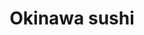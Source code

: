 ---
layout: place
title: "Okinawa sushi"
permalink: /colorado/golden/okinawa-sushi.html
stateAbbr: CO
stateName: Colorado
cityName: Golden
place_id: ChIJvSTlNPWba4cRpjrZsKfIuHA
photos:
  - name: >-
      places/ChIJvSTlNPWba4cRpjrZsKfIuHA/photos/AUy1YQ2cl7DOzlqRMidemH_ck1UEpuDFnINXwPz6bgbfOYibm4XsBvbZ3PiFTmeTti0l67TXgDyEh2tF2v43fxUSWj_gRlJ37-89pnN7qYz9Kdjew6gy_NPWrGIhEyLsB8oNW5HhpiA0FtT7TvxcaNNtZOFd_nMEIEsF_5Hwt2dkTm_601L8wO4KylsPvsF8fpxP1JLmkQnydDXq-CxGMVFkJZ6fnqeMcRauhu8X1G3kYm0L-OAGTXwmqvhT8MoXdiQWmkaK3xoYnc9p2y0vhNYtNzH2OdOdgiARYqiP22Eo2tarIRiSQFwmplDKPJPFs41JWSOmTThNu-mcGgjIeDeox6zvKl13ro0NSfpfsFzRed_3Msy6onP49xmRAJj7r7Z007LKD8d5eERxSWGXJghdcXl1X4vlwKqtx0TLNf1RblYyBA
    widthPx: 4032
    heightPx: 3024
    authorAttributions:
      - displayName: Chenshuang Ma
        uri: https://maps.google.com/maps/contrib/104401564692409136602
        photoUri: >-
          https://lh3.googleusercontent.com/a/ACg8ocJWcB-HC_UeaeiDCwva2yCF818xW35LpdTpmDhO-hlWMrWNQg=s100-p-k-no-mo
    flagContentUri: >-
      https://www.google.com/local/imagery/report/?cb_client=maps_api_places.places_api&image_key=!1e10!2sCIHM0ogKEICAgIC4382IUQ&hl=en-US
    googleMapsUri: >-
      https://www.google.com/maps/place//data=!3m4!1e2!3m2!1sCIHM0ogKEICAgIC4382IUQ!2e10!4m2!3m1!1s0x876b9bf534e524bd:0x70b8c8a7b0d93aa6
  - name: >-
      places/ChIJvSTlNPWba4cRpjrZsKfIuHA/photos/AUy1YQ04xRvsUYQpYp1gMagBuc0G1QEzkFu5yT2wINpujDF7XMRdymOT0y_iY3U51lRXoFLGHM5z8BzYqNwKTT9D-A3tA9Ta9MB485ye5bgluovZ9tOQmUj48T-3jgqx3DGQ1b81s8nkZCKVKXE_JV5L_Ljt97A0RG9AqKLjWYRu4bwiaME6M5kEMkSP9ng0v9aLsKcNupW4jiGJvS2ClZ7X9W5bzwfffE4-rAHvb8xFlsnTJyVnmRYvDn0oKWm17KM0To0Zs_cdRU1IlnIkL2qvY33EWdhj_iJ3YnpUu38WnRUqBA
    widthPx: 1439
    heightPx: 1079
    authorAttributions:
      - displayName: Okinawa sushi
        uri: https://maps.google.com/maps/contrib/105782509685801724546
        photoUri: >-
          https://lh3.googleusercontent.com/a/ACg8ocI2v5ynGdoD3BRv8dnJ58s4tYVdk4cQ8EcdTSJQ0_IDPRJ2sA=s100-p-k-no-mo
    flagContentUri: >-
      https://www.google.com/local/imagery/report/?cb_client=maps_api_places.places_api&image_key=!1e10!2sAF1QipNECveJi1nqi2r68YnfTlSLMTKnPlTJ4AX4hO2r&hl=en-US
    googleMapsUri: >-
      https://www.google.com/maps/place//data=!3m4!1e2!3m2!1sAF1QipNECveJi1nqi2r68YnfTlSLMTKnPlTJ4AX4hO2r!2e10!4m2!3m1!1s0x876b9bf534e524bd:0x70b8c8a7b0d93aa6
  - name: >-
      places/ChIJvSTlNPWba4cRpjrZsKfIuHA/photos/AUy1YQ3gmyJvEQ5cp3xkiXH75VdT38CbMe0e0qj0r8PmAvejHDh90xG1zkY8u7XGi0-tdjtHMDfPVJ3rh9bvwMztIdV--gE_0VT34VzbI0JGUL03SQ0Q4jk-wojZesrkviQyvrccowIgy0fOeCaDpgy8ETM3wzFgeNPjeUfVnjBV-9bq2KtnTEUMoD17OOAYDwurEA-lU62riLZyTBt1WZBwuqsoDYfwbHquR3JKTWYbJKfzmqEoJ8nqsgci6oaLqWwzuLVVZzDORx1W8MJczJKIRTkXh_KsW1Y9KUyDmXDAd5Y684mvyHmCyxWdMmDUyEvZciGoaTKIkrpH3NA8EvNAm03k-v-pIqNdlRetEuUjC41Ns5lHZW1E6iF6DosbscO-J1yjtZmp4iwJZGxHGZCVzOxoxxLqrxVOsI0oXANG29Q
    widthPx: 4800
    heightPx: 3600
    authorAttributions:
      - displayName: Tyler Pronesti
        uri: https://maps.google.com/maps/contrib/113730464497895034981
        photoUri: >-
          https://lh3.googleusercontent.com/a/ACg8ocL4fYP62GqEi6hV-g8egvvtbYln_WlQGrwxqgg53s18L9ODPoM=s100-p-k-no-mo
    flagContentUri: >-
      https://www.google.com/local/imagery/report/?cb_client=maps_api_places.places_api&image_key=!1e10!2sCIHM0ogKEICAgIDTkM_EZg&hl=en-US
    googleMapsUri: >-
      https://www.google.com/maps/place//data=!3m4!1e2!3m2!1sCIHM0ogKEICAgIDTkM_EZg!2e10!4m2!3m1!1s0x876b9bf534e524bd:0x70b8c8a7b0d93aa6
  - name: >-
      places/ChIJvSTlNPWba4cRpjrZsKfIuHA/photos/AUy1YQ2jNzO-36rwnLA4630XlOBsQhIqY118w8GRMDT2WF5fj9xwld1L_JHUgLm3JS7OxUiE1DMRuZnzuspsXA5zoDdtMRXojAQKGg7JVh9vWLN7NDoxcRF_3tRYnKS0GOYh4SBLXwiCdVtX7Kw6G2y32ddghBqqUcGrbef5TWgOleEueV3e0g1zevmChzYkrh8VujHX_nF1whkGQavjrl51bpAyzUoTtAtuF8xzOmgpWOj_9MGt0zwje84wrdg6NnSV4rz9R48rK2ST8vPSTZWr9RiNmGG_sHwlrknklleMF9Jmks2uE6hl53ylZS4wUEaa7gxdbCEaW8X2XI3jYPQrfWKTlpTN06jl5grmWM2KrL8KOANz9KTl6eWIx4WMw2nOhnVdZtMci-YO3axbWxIbh0rbVTIDgPkI9U7SwVwOA3m_fKzh
    widthPx: 3024
    heightPx: 4032
    authorAttributions:
      - displayName: Gregory Bloom
        uri: https://maps.google.com/maps/contrib/117662900802406974628
        photoUri: >-
          https://lh3.googleusercontent.com/a-/ALV-UjX2osgnTzTRVuACqLcrMzwt8gDkzA0QY4Z9nBZa9Kn7fCH9TNAj=s100-p-k-no-mo
    flagContentUri: >-
      https://www.google.com/local/imagery/report/?cb_client=maps_api_places.places_api&image_key=!1e10!2sCIHM0ogKEICAgIDztMW02wE&hl=en-US
    googleMapsUri: >-
      https://www.google.com/maps/place//data=!3m4!1e2!3m2!1sCIHM0ogKEICAgIDztMW02wE!2e10!4m2!3m1!1s0x876b9bf534e524bd:0x70b8c8a7b0d93aa6
  - name: >-
      places/ChIJvSTlNPWba4cRpjrZsKfIuHA/photos/AUy1YQ0sGKd9yJ3A46TlhJSAnkiYoAos3R4e-Q0vcyeHNZWi0hYbB0qjaHr7mf_o144_lOJBq1XpkynMp6YFhdaG-W9iE6At1XCWZaNfm0ZV53vZcK7p9OJhNafcYjaR11NEJSk6556v4OakqBR0GB2LylbD9ZYYwCpy0xAlgp0vkpz2K6nBYi9MN3MCD3Fkm-BWP8LVhlUyIXbWsnaqnay-hRfz90n6Hs56K0qDUt_RFKlehDIFqkf6VVYFWUgXe9IOECSxFj7UDeLeXnCLSWc2jgPqBL6Z2Y7yxDECKhBrAHw-mMztdyPBfHaIzMLzPRVu8Tqp1zTjb8eHkz5kh7KwOZZh2jhuW_BwYpgF-y0aL8Dl7m4ndzfYvahZkTpxEpMpcqauLIokn8uw5J5fdka-4CmDMt7HYAVrc5I7k3MrYTuTfQ
    widthPx: 3000
    heightPx: 4000
    authorAttributions:
      - displayName: Connie
        uri: https://maps.google.com/maps/contrib/104464290114284234269
        photoUri: >-
          https://lh3.googleusercontent.com/a-/ALV-UjXY5COUgOK6FepvrZ6MEIOA2a0-Hc2tMWX__4NTL-I4AAia9ZRU=s100-p-k-no-mo
    flagContentUri: >-
      https://www.google.com/local/imagery/report/?cb_client=maps_api_places.places_api&image_key=!1e10!2sCIHM0ogKEICAgMCIntTfeg&hl=en-US
    googleMapsUri: >-
      https://www.google.com/maps/place//data=!3m4!1e2!3m2!1sCIHM0ogKEICAgMCIntTfeg!2e10!4m2!3m1!1s0x876b9bf534e524bd:0x70b8c8a7b0d93aa6
  - name: >-
      places/ChIJvSTlNPWba4cRpjrZsKfIuHA/photos/AUy1YQ1NvMSeUdIkN7SS1zjpmPx3TAE21QpNK1zCoPUCm7PShX2LChLPwQC7ekvtQLcZMQdFJgd9RNfvp4J9oyTapouqiAEaXeXzZTURRh_3nJ-PLwnKc35gaSS3oyCpYQuLJSzlWG-xsE18pq42FvFKiCDh2ZI9sZOJt6efULDZQA2fI5BHJEDQDLelFknt5INS2aHL6amYG1LQT1nnbItbhw3B2dESLEwldi56wkUGIaUyqYZnq9qnXjbZSKuoEvM22d8NUgZTFsrPxkc1rWWFfPz2n-8ez7Ey0qXzcX4G6OWkrLEPYJhhMHly0ZZDPmyt_ZDvFpXbQwK4j9IFCdKn3I6hbctVjPf0XhtkCCTDd2kNN5PhSFWccIPw7sftFS9aOUeLq445q9QmFURoXjPIW_5JKT5rOHBHJnZkTHm9s9D9pw
    widthPx: 4080
    heightPx: 3072
    authorAttributions:
      - displayName: Theron Lewis
        uri: https://maps.google.com/maps/contrib/110688449389307874704
        photoUri: >-
          https://lh3.googleusercontent.com/a-/ALV-UjU1T_5RC4QiFM6LB9Es6EK7HWeGjNXGNnx46oKPbFRkxovc32H4=s100-p-k-no-mo
    flagContentUri: >-
      https://www.google.com/local/imagery/report/?cb_client=maps_api_places.places_api&image_key=!1e10!2sCIHM0ogKEICAgICxnsP9IQ&hl=en-US
    googleMapsUri: >-
      https://www.google.com/maps/place//data=!3m4!1e2!3m2!1sCIHM0ogKEICAgICxnsP9IQ!2e10!4m2!3m1!1s0x876b9bf534e524bd:0x70b8c8a7b0d93aa6
  - name: >-
      places/ChIJvSTlNPWba4cRpjrZsKfIuHA/photos/AUy1YQ05AfsPGvgdsxvxciQScXyO6LAuEmH4IkiHDKnMct3H6qJky4tIWcVkrNFLNZMaSLaHK8e5BMCMYP_TzhYOxRuaPdCxgF1TOQygLuwAJ0FxgIVutiSZJiZgvkgtHUkyg5cjAUc2YFjJ7PW-omut484hbBiz0TuGuAlUeM10L5c_ZymvcO2nVh9ExPorWcx2DSq_OBoeZ4Hquh5MUcva2gcZRz4s4l6UHSOCvSE0JlzZ2gkG3RMHs-j7bMxVRBLh1hsW0DZdLBB1dZF2Y394Yve3B-1rQlusr-j3JWa5SoxHHPUfRA11ABJBlR4VIrPmmxuo9vZzwniUeu-Ax2jF4RkSUwOXDTdkCMZQ33YHmHjzh03ynQfBdsMrKbF1tEfklCmjU87AIKJXq5RXxejwIeRCSMzfh92yX5m3veHHH6mTNj_g
    widthPx: 3024
    heightPx: 4032
    authorAttributions:
      - displayName: Yusi
        uri: https://maps.google.com/maps/contrib/116680446531147874736
        photoUri: >-
          https://lh3.googleusercontent.com/a-/ALV-UjV8uoy0fZPJTsUuL3h0ZIpihJvRC7ufazApZKXlOiywJ2YxZ2QG=s100-p-k-no-mo
    flagContentUri: >-
      https://www.google.com/local/imagery/report/?cb_client=maps_api_places.places_api&image_key=!1e10!2sCIHM0ogKEICAgICu_ODHggE&hl=en-US
    googleMapsUri: >-
      https://www.google.com/maps/place//data=!3m4!1e2!3m2!1sCIHM0ogKEICAgICu_ODHggE!2e10!4m2!3m1!1s0x876b9bf534e524bd:0x70b8c8a7b0d93aa6
  - name: >-
      places/ChIJvSTlNPWba4cRpjrZsKfIuHA/photos/AUy1YQ2BrDMJ72Bh1tp4gT2TV__s5hEJAC87Ma_BcjiQCUp9OPIHlXYbDGnFx7WVVd3PQ803-Z5dpnwSksbH4VDnIxm41iF9V_S8ErWEhZyKl58Aj-lnLTI1NsHLcx8XQGrIYtS6IT5viWdciOojZm79-Du-oB-jIWYk88VVgICz_Kn2arQhY0sRkcC-858rR42IUcQxWzXMWh3SVoXMXcq9v4QhXGZtbmQEMpnMk0blXhuCTB0D-30RXudIBOgiYY-YLr-Utpzzu-vHR1XAGmTYyoBk8l4y5Rkov0dY9NlAUbk6SiShxz3WVKzN3Q6QhKRr-alAMqwqImoc7DAvbmD7PyZ_yfboWtfPhQKYgixxM2GZaeYppnWKrvUv27YbgxiOoDyOCsV4rXXi4D_p52Om1n0EwWcaHeQHQ4lLI5yaLqFo-OmF
    widthPx: 4080
    heightPx: 3072
    authorAttributions:
      - displayName: Jared Fowkes
        uri: https://maps.google.com/maps/contrib/114060604320075648626
        photoUri: >-
          https://lh3.googleusercontent.com/a-/ALV-UjXYQbJFMKARraqfY8A4ZK1sgNFaZ19jZzX1o8_QeGL_eWhRvUvnMA=s100-p-k-no-mo
    flagContentUri: >-
      https://www.google.com/local/imagery/report/?cb_client=maps_api_places.places_api&image_key=!1e10!2sCIHM0ogKEICAgICZ2LuvoAE&hl=en-US
    googleMapsUri: >-
      https://www.google.com/maps/place//data=!3m4!1e2!3m2!1sCIHM0ogKEICAgICZ2LuvoAE!2e10!4m2!3m1!1s0x876b9bf534e524bd:0x70b8c8a7b0d93aa6
  - name: >-
      places/ChIJvSTlNPWba4cRpjrZsKfIuHA/photos/AUy1YQ24KjGBccWb32JvcKiGdNxqUM6eITWZQfIx8oA2H8wpgC4gFglh1KoFH8yPO6qRFqHtFG4-O40C2aUpktNJhmBHM6n_XWP4G4vWSy8KzW3B1c6QBP4kYEvCFo9_NCtX-2V4wgIqZejQYqSgYZUDLzxfVMzSFjUuPhExVbYNxW3nJkmy4iC-4NIeHeZZqdqDGP0ns9BdFPX-b3VK5aX_yuWB8VjvfOD6w_isRJ5L13_ZRAc1SCaUyKUfi0zbEqtXYgNeho49V15EOLqbPNuAPZMxtubDxn5EOtUu5i_1r1a5FBH5h-S-lCsbzkc5SwzvXOiovqDQF9fkOlme3LzmXzxx5f4fnu7WAbfdpsVFwvxcuMWuwplyR7qPlfONaVaDkEcLyzXSoTcz-fVSL3qgdW4lmWhZsnM-FRjripIH63lUzg
    widthPx: 3024
    heightPx: 4032
    authorAttributions:
      - displayName: Gregory Bloom
        uri: https://maps.google.com/maps/contrib/117662900802406974628
        photoUri: >-
          https://lh3.googleusercontent.com/a-/ALV-UjX2osgnTzTRVuACqLcrMzwt8gDkzA0QY4Z9nBZa9Kn7fCH9TNAj=s100-p-k-no-mo
    flagContentUri: >-
      https://www.google.com/local/imagery/report/?cb_client=maps_api_places.places_api&image_key=!1e10!2sCIHM0ogKEICAgIDztMX4EA&hl=en-US
    googleMapsUri: >-
      https://www.google.com/maps/place//data=!3m4!1e2!3m2!1sCIHM0ogKEICAgIDztMX4EA!2e10!4m2!3m1!1s0x876b9bf534e524bd:0x70b8c8a7b0d93aa6
  - name: >-
      places/ChIJvSTlNPWba4cRpjrZsKfIuHA/photos/AUy1YQ1WmVMW_LOwK3SmyUAx7ejXCzLLMPyXGbaq3ykRmGfdIyHYQXwyl0EngnX7yGOFKcJAKvyHU-uNPYJsYu2UgzMM1k0J3fT2UvFhi9IYXs9KThsU_vYa5_YEX1B_i2SFbV0dBRBlqq4VE0QcGgFR27dn6fZB8PD3AfgTyIW7Jx22b5h2l570AZiZGyF7Qpuq1gAfUzIO7D_fUnBpOG5i2ueZVnJfGPFrUXxljTj9EoTqA2OtEDEE9B92SAxT0Fr1s-Pg1XnC95k3nvtSy8Ew2O6u23puQ1Mhxd69vH5QF5jwKVTF2NOVN88m9r175QpSSzJ2vst9OmfMC0Y8sFkGRgdY9TMwioU3tEjjwPCeulu3GuQC5llyloZBt09sBUlSA9cEixr-BiNJeA1PFgewZhw2yiHoRcvmEAH7hPZmeUq5iQ
    widthPx: 3024
    heightPx: 4032
    authorAttributions:
      - displayName: C W
        uri: https://maps.google.com/maps/contrib/108615031767463916491
        photoUri: >-
          https://lh3.googleusercontent.com/a-/ALV-UjXLcqJGHroVtZ-F2MEu32ViiQEnB4tnL6M7RLyfUcNuBFqcVmYN=s100-p-k-no-mo
    flagContentUri: >-
      https://www.google.com/local/imagery/report/?cb_client=maps_api_places.places_api&image_key=!1e10!2sCIHM0ogKEICAgIDyiOCFIQ&hl=en-US
    googleMapsUri: >-
      https://www.google.com/maps/place//data=!3m4!1e2!3m2!1sCIHM0ogKEICAgIDyiOCFIQ!2e10!4m2!3m1!1s0x876b9bf534e524bd:0x70b8c8a7b0d93aa6
address: '1301 Washington Ave #120, Golden, CO 80401, USA'
street: '1301 Washington Ave #120'
city: Golden
state: CO
zip: '80401'
country: USA
neighborhood: null
latitude: '39.754619'
longitude: '-105.220166'
accessibility_options:
  wheelchairAccessibleParking: true
  wheelchairAccessibleEntrance: true
  wheelchairAccessibleRestroom: true
  wheelchairAccessibleSeating: true
business_status: OPERATIONAL
name: Okinawa sushi
google_maps_links:
  directionsUri: >-
    https://www.google.com/maps/dir//''/data=!4m7!4m6!1m1!4e2!1m2!1m1!1s0x876b9bf534e524bd:0x70b8c8a7b0d93aa6!3e0
  placeUri: https://maps.google.com/?cid=8122462550514809510
  writeAReviewUri: >-
    https://www.google.com/maps/place//data=!4m3!3m2!1s0x876b9bf534e524bd:0x70b8c8a7b0d93aa6!12e1
  reviewsUri: >-
    https://www.google.com/maps/place//data=!4m4!3m3!1s0x876b9bf534e524bd:0x70b8c8a7b0d93aa6!9m1!1b1
  photosUri: >-
    https://www.google.com/maps/place//data=!4m3!3m2!1s0x876b9bf534e524bd:0x70b8c8a7b0d93aa6!10e5
primary_type: Sushi Restaurant
opening_hours:
  regular: null
  current: null
secondary_opening_hours:
  regular:
    weekdayDescriptions: null
    type: null
  current:
    weekdayDescriptions: null
    type: null
phone: null
price_level: null
price_range: null
rating: null
rating_count: 0
website: null
description: null
reviews: null
parking_options: null
payment_options: null
allow_dogs: null
curbside_pickup: null
delivery: null
dine_in: null
good_for_children: null
good_for_groups: null
good_for_sports: null
live_music: null
menu_for_children: null
outdoor_seating: null
reservable: null
restroom: null
serves_beer: null
serves_breakfast: null
serves_brunch: null
serves_cocktails: null
serves_coffee: null
serves_dinner: null
serves_dessert: null
serves_lunch: null
serves_vegetarian_food: null
serves_wine: null
takeout: null
slug: Okinawa-sushi

---